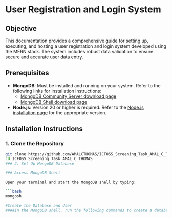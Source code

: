# User Registration and Login System

## Objective

This documentation provides a comprehensive guide for setting up, executing, and hosting a user registration and login system developed using the MERN stack. The system includes robust data validation to ensure secure and accurate user data entry.

## Prerequisites

- **MongoDB**: Must be installed and running on your system. Refer to the following links for installation instructions:
  - [MongoDB Community Server download page](https://www.mongodb.com/try/download/community)
  - [MongoDB Shell download page](https://www.mongodb.com/try/download/shell)
- **Node.js**: Version 20 or higher is required. Refer to the [Node.js installation page](https://nodejs.org/en/download/) for the appropriate version.

## Installation Instructions

### 1. Clone the Repository

```bash
git clone https://github.com/AMALCTHOMAS/ICFOSS_Screening_Task_AMAL_C_THOMAS.git
cd ICFOSS_Screening_Task_AMAL_C_THOMAS
### 2. Set Up MongoDB Database

### Access MongoDB Shell

Open your terminal and start the MongoDB shell by typing:

```bash
mongosh

#Create the Database and User
####In the MongoDB shell, run the following commands to create a database named auth and a user with the username authuser and password password:
